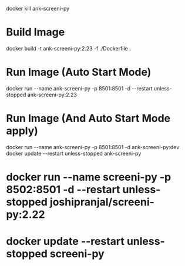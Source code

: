 
docker kill ank-screeni-py

# Build Image
docker build -t ank-screeni-py:2.23 -f ./Dockerfile .

# Run Image (Auto Start Mode)
docker run --name ank-screeni-py -p 8501:8501 -d --restart unless-stopped ank-screeni-py:2.23

# Run Image (And Auto Start Mode apply)
docker run --name ank-screeni-py -p 8501:8501 -d ank-screeni-py:dev
docker update --restart unless-stopped ank-screeni-py


# docker run --name screeni-py -p 8502:8501 -d --restart unless-stopped joshipranjal/screeni-py:2.22
# docker update --restart unless-stopped screeni-py
